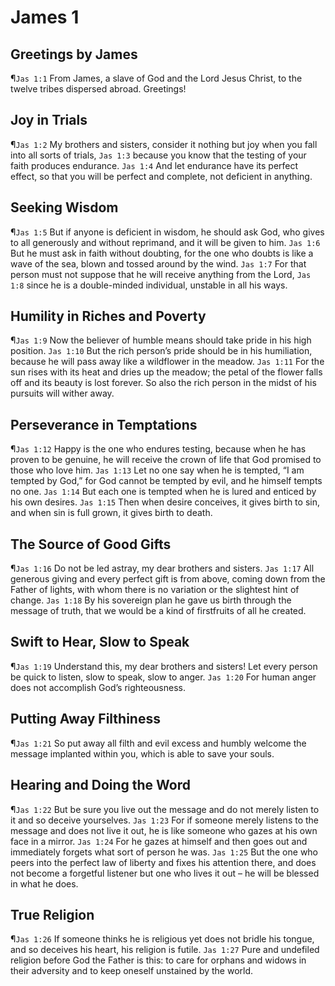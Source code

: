 # James 1

## Greetings by James
¶`Jas 1:1` From James, a slave of God and the Lord Jesus Christ, to the twelve tribes dispersed abroad. Greetings!

## Joy in Trials
¶`Jas 1:2` My brothers and sisters, consider it nothing but joy when you fall into all sorts of trials,
`Jas 1:3` because you know that the testing of your faith produces endurance.
`Jas 1:4` And let endurance have its perfect effect, so that you will be perfect and complete, not deficient in anything.

## Seeking Wisdom
¶`Jas 1:5` But if anyone is deficient in wisdom, he should ask God, who gives to all generously and without reprimand, and it will be given to him.
`Jas 1:6` But he must ask in faith without doubting, for the one who doubts is like a wave of the sea, blown and tossed around by the wind.
`Jas 1:7` For that person must not suppose that he will receive anything from the Lord,
`Jas 1:8` since he is a double-minded individual, unstable in all his ways.

## Humility in Riches and Poverty
¶`Jas 1:9` Now the believer of humble means should take pride in his high position.
`Jas 1:10` But the rich person’s pride should be in his humiliation, because he will pass away like a wildflower in the meadow.
`Jas 1:11` For the sun rises with its heat and dries up the meadow; the petal of the flower falls off and its beauty is lost forever. So also the rich person in the midst of his pursuits will wither away.

## Perseverance in Temptations
¶`Jas 1:12` Happy is the one who endures testing, because when he has proven to be genuine, he will receive the crown of life that God promised to those who love him.
`Jas 1:13` Let no one say when he is tempted, “I am tempted by God,” for God cannot be tempted by evil, and he himself tempts no one.
`Jas 1:14` But each one is tempted when he is lured and enticed by his own desires.
`Jas 1:15` Then when desire conceives, it gives birth to sin, and when sin is full grown, it gives birth to death.

## The Source of Good Gifts
¶`Jas 1:16` Do not be led astray, my dear brothers and sisters.
`Jas 1:17` All generous giving and every perfect gift is from above, coming down from the Father of lights, with whom there is no variation or the slightest hint of change.
`Jas 1:18` By his sovereign plan he gave us birth through the message of truth, that we would be a kind of firstfruits of all he created.

## Swift to Hear, Slow to Speak
¶`Jas 1:19` Understand this, my dear brothers and sisters! Let every person be quick to listen, slow to speak, slow to anger.
`Jas 1:20` For human anger does not accomplish God’s righteousness.

## Putting Away Filthiness
¶`Jas 1:21` So put away all filth and evil excess and humbly welcome the message implanted within you, which is able to save your souls.

## Hearing and Doing the Word
¶`Jas 1:22` But be sure you live out the message and do not merely listen to it and so deceive yourselves.
`Jas 1:23` For if someone merely listens to the message and does not live it out, he is like someone who gazes at his own face in a mirror.
`Jas 1:24` For he gazes at himself and then goes out and immediately forgets what sort of person he was.
`Jas 1:25` But the one who peers into the perfect law of liberty and fixes his attention there, and does not become a forgetful listener but one who lives it out – he will be blessed in what he does.

## True Religion
¶`Jas 1:26` If someone thinks he is religious yet does not bridle his tongue, and so deceives his heart, his religion is futile.
`Jas 1:27` Pure and undefiled religion before God the Father is this: to care for orphans and widows in their adversity and to keep oneself unstained by the world.
